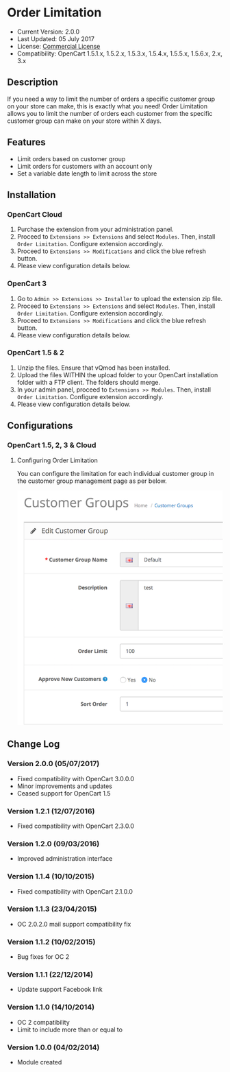 # Order Limitation

* Current Version: 2.0.0
* Last Updated: 05 July 2017
* License: [Commercial License][1]
* Compatibility: OpenCart 1.5.1.x, 1.5.2.x, 1.5.3.x, 1.5.4.x, 1.5.5.x, 1.5.6.x, 2.x, 3.x


[1]: https://www.marketinsg.com/usage-license

## Description

If you need a way to limit the number of orders a specific customer group on your store can make, this is exactly what you need! Order Limitation allows you to limit the number of orders each customer from the specific customer group can make on your store within X days.

## Features

* Limit orders based on customer group
* Limit orders for customers with an account only
* Set a variable date length to limit across the store

## Installation

### OpenCart Cloud

1. Purchase the extension from your administration panel.
2. Proceed to `Extensions >> Extensions` and select `Modules`. Then, install `Order Limitation`. Configure extension accordingly.
3. Proceed to `Extensions >> Modifications` and click the blue refresh button.
4. Please view configuration details below.

### OpenCart 3

1. Go to `Admin >> Extensions >> Installer` to upload the extension zip file.
2. Proceed to `Extensions >> Extensions` and select `Modules`. Then, install `Order Limitation`. Configure extension accordingly.
3. Proceed to `Extensions >> Modifications` and click the blue refresh button.
4. Please view configuration details below.

### OpenCart 1.5 & 2

1. Unzip the files. Ensure that vQmod has been installed.
2. Upload the files WITHIN the upload folder to your OpenCart installation folder with a FTP client. The folders should merge.
3. In your admin panel, proceed to `Extensions >> Modules`. Then, install `Order Limitation`. Configure extension accordingly.
4. Please view configuration details below.

## Configurations

### OpenCart 1.5, 2, 3 & Cloud

1. Configuring Order Limitation

	You can configure the limitation for each individual customer group in the customer group management page as per below.

	![Screenshot](images/order_limitation/image-1.png)

## Change Log

### Version 2.0.0 (05/07/2017)
* Fixed compatibility with OpenCart 3.0.0.0
* Minor improvements and updates
* Ceased support for OpenCart 1.5
### Version 1.2.1 (12/07/2016)
* Fixed compatibility with OpenCart 2.3.0.0
### Version 1.2.0 (09/03/2016)
* Improved administration interface
### Version 1.1.4 (10/10/2015)
* Fixed compatibility with OpenCart 2.1.0.0
### Version 1.1.3 (23/04/2015)
* OC 2.0.2.0 mail support compatibility fix
### Version 1.1.2 (10/02/2015)
* Bug fixes for OC 2
### Version 1.1.1 (22/12/2014)
* Update support Facebook link
### Version 1.1.0 (14/10/2014)
* OC 2 compatibility
* Limit to include more than or equal to
### Version 1.0.0 (04/02/2014)
* Module created